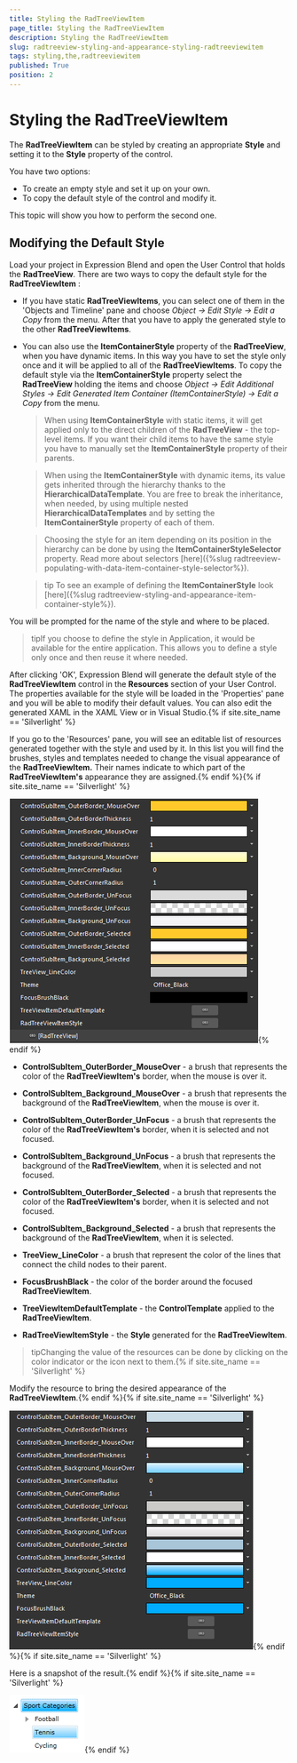 ```yaml
---
title: Styling the RadTreeViewItem
page_title: Styling the RadTreeViewItem
description: Styling the RadTreeViewItem
slug: radtreeview-styling-and-appearance-styling-radtreeviewitem
tags: styling,the,radtreeviewitem
published: True
position: 2
---
```


# Styling the RadTreeViewItem

The __RadTreeViewItem__ can be styled by creating an appropriate __Style__ and setting it to the __Style__ property of the control.

You have two options:

* To create an empty style and set it up on your own.
* To copy the default style of the control and modify it.

This topic will show you how to perform the second one.

## Modifying the Default Style

Load your project in Expression Blend and open the User Control that holds the __RadTreeView__. There are two ways to copy the default style for the __RadTreeViewItem__ :

* If you have static __RadTreeViewItems__, you can select one of them in the 'Objects and Timeline' pane and choose *Object -> Edit Style -> Edit a Copy* from the menu. After that you have to apply the generated style to the other __RadTreeViewItems__.

* You can also use the __ItemContainerStyle__ property of the __RadTreeView__, when you have dynamic items. In this way you have to set the style only once and it will be applied to all of the __RadTreeViewItems__. To copy the default style via the __ItemContainerStyle__ property select the __RadTreeView__ holding the items and choose *Object -> Edit Additional Styles -> Edit Generated Item Container (ItemContainerStyle) -> Edit a Copy* from the menu.

	>When using __ItemContainerStyle__ with static items, it will get applied only to the direct children of the __RadTreeView__ - the top-level items. If you want their child items to have the same style you have to manually set the __ItemContainerStyle__ property of their parents.

	>When using the __ItemContainerStyle__ with dynamic items, its value gets inherited through the hierarchy thanks to the __HierarchicalDataTemplate__. You are free to break the inheritance, when needed, by using multiple nested __HierarchicalDataTemplates__ and by setting the __ItemContainerStyle__ property of each of them.

	>Choosing the style for an item depending on its position in the hierarchy can be done by using the __ItemContainerStyleSelector__ property. Read more about selectors [here]({%slug radtreeview-populating-with-data-item-container-style-selector%}).

	>tip To see an example of defining the __ItemContainerStyle__ look [here]({%slug radtreeview-styling-and-appearance-item-container-style%}).

You will be prompted for the name of the style and where to be placed. 

>tipIf you choose to define the style in Application, it would be available for the entire application. This allows you to define a style only once and then reuse it where needed.

After clicking 'OK', Expression Blend will generate the default style of the __RadTreeViewItem__ control in the __Resources__ section of your User Control. The properties available for the style will be loaded in the 'Properties' pane and you will be able to modify their default values. You can also edit the generated XAML in the XAML View or in Visual Studio.{% if site.site_name == 'Silverlight' %}

If you go to the 'Resources' pane, you will see an editable list of resources generated together with the style and used by it. In this list you will find the brushes, styles and templates needed to change the visual appearance of the __RadTreeViewItem.__ Their names indicate to which part of the __RadTreeViewItem's__ appearance they are assigned.{% endif %}{% if site.site_name == 'Silverlight' %}

![](images/RadTreeView_Styling_RadTreeViewItem_01.png){% endif %}

* __ControlSubItem_OuterBorder_MouseOver__ - a brush that represents the color of the __RadTreeViewItem's__ border, when the mouse is over it.

* __ControlSubItem_Background_MouseOver__ - a brush that represents the background of the __RadTreeViewItem__, when the mouse is over it.

* __ControlSubItem_OuterBorder_UnFocus__ - a brush that represents the color of the __RadTreeViewItem's__ border, when it is selected and not focused.

* __ControlSubItem_Background_UnFocus__ - a brush that represents the background of the __RadTreeViewItem__, when it is selected and not focused.

* __ControlSubItem_OuterBorder_Selected__ -  a brush that represents the color of the __RadTreeViewItem's__ border, when it is selected and not focused.

* __ControlSubItem_Background_Selected__ -  a brush that represents the background of the __RadTreeViewItem__, when it is selected.

* __TreeView_LineColor__ - a brush that represent the color of the lines that connect the child nodes to their parent.

* __FocusBrushBlack__ - the color of the border around the focused __RadTreeViewItem__.

* __TreeViewItemDefaultTemplate__ - the __ControlTemplate__ applied to the __RadTreeViewItem__.

* __RadTreeViewItemStyle__ - the __Style__ generated for the __RadTreeViewItem__.

>tipChanging the value of the resources can be done by clicking on the color indicator or the icon next to them.{% if site.site_name == 'Silverlight' %}

Modify the resource to bring the desired appearance of the __RadTreeViewItem__.{% endif %}{% if site.site_name == 'Silverlight' %}

![](images/RadTreeView_Styling_RadTreeViewItem_02.png){% endif %}{% if site.site_name == 'Silverlight' %}

Here is a snapshot of the result.{% endif %}{% if site.site_name == 'Silverlight' %}

![](images/RadTreeView_Styling_RadTreeViewItem_03.png){% endif %}
